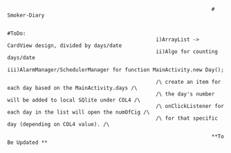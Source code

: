                                                                       # Smoker-Diary

                                                                      #ToDo: 
                                                    i)ArrayList -> CardView design, divided by days/date
                                                    ii)Algo for counting days/date
                                                    iii)AlarmManager/SchedulerManager for function MainActivity.new Day();

                                                    /\ create an item for each day based on the MainActivity.days /\
                                                    /\ the day's number will be added to local SQlite under COL4 /\
                                                    /\ onClickListener for each day in the list will open the numOfCig /\
                                                    /\ for that specific day (depending on COL4 value). /\

                                                                      **To Be Updated **
